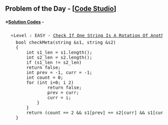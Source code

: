 ## Problem of the Day - [<a href="https://www.codingninjas.com/codestudio/problems/check-if-one-string-is-a-rotation-of-another-string_1115683?leftPanelTab=0">Code Studio</a>]


#### ⭐<ins>Solution Codes</ins> -
<pre>
  ⭐Level : EASY - <a href="https://www.codingninjas.com/codestudio/problems/check-if-one-string-is-a-rotation-of-another-string_1115683?leftPanelTab=0">Check If One String Is A Rotation Of Another String</a>
    bool checkMeta(string &s1, string &s2)
    {
        int s1_len = s1.length();
        int s2_len = s2.length();
        if (s1_len != s2_len)
        return false;
        int prev = -1, curr = -1;
        int count = 0;
        for (int i=0; i<s1_len; i++) {
            if (s1[i] != s2[i]) {
                count++; 
                if (count > 2)
                return false;
                prev = curr;
                curr = i;
            }
        }
        return (count == 2 && s1[prev] == s2[curr] && s1[curr] == s2[prev]);
    }
</pre>

